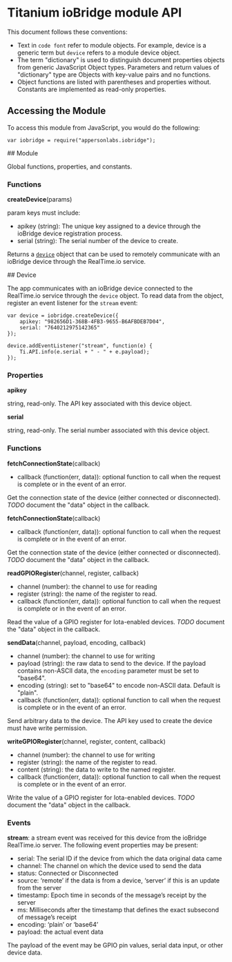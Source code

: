 # Titanium ioBridge module API

This document follows these conventions:

* Text in `code font` refer to module objects.  For example, device is a generic term
  but `device` refers to a module device object.
* The term "dictionary" is used to distinguish document properties objects from generic
  JavaScript Object types.  Parameters and return values of "dictionary" type are Objects
  with key-value pairs and no functions.
* Object functions are listed with parentheses and properties without.  Constants are
  implemented as read-only properties.

## Accessing the Module

To access this module from JavaScript, you would do the following:

	var iobridge = require("appersonlabs.iobridge");

<a name="module"/>
## Module

Global functions, properties, and constants.

### Functions

**createDevice**(params)

param keys must include:

* apikey (string): The unique key assigned to a device through the ioBridge
device registration process.
* serial (string): The serial number of the device to create.

Returns a [`device`](#device) object that can be used to remotely communicate
with an ioBridge device through the RealTime.io service.

<a name="device"/>
## Device

The app communicates with an ioBridge device connected to the RealTime.io
service through the `device` object.  To read data from the object, register
an event listener for the `stream` event:

    var device = iobridge.createDevice({
        apikey: "982656D1-368B-4FB3-9655-B6AFBDEB7D04",
        serial: "7640212975142365"
    });
    
    device.addEventListener("stream", function(e) {
        Ti.API.info(e.serial + " - " + e.payload);
    });

### Properties

**apikey**

string, read-only.  The API key associated with this device object.

**serial**

string, read-only.  The serial number associated with this device object.

### Functions

**fetchConnectionState**(callback)

* callback (function(err, data)): optional function to call when the request is
complete or in the event of an error.

Get the connection state of the device (either connected or disconnected).
*TODO* document the "data" object in the callback.

**fetchConnectionState**(callback)

* callback (function(err, data)): optional function to call when the request is
complete or in the event of an error.

Get the connection state of the device (either connected or disconnected).
*TODO* document the "data" object in the callback.

**readGPIORegister**(channel, register, callback)

* channel (number): the channel to use for reading
* register (string): the name of the register to read.
* callback (function(err, data)): optional function to call when the request is
complete or in the event of an error.

Read the value of a GPIO register for Iota-enabled devices.
*TODO* document the "data" object in the callback.

**sendData**(channel, payload, encoding, callback)

* channel (number): the channel to use for writing
* payload (string): the raw data to send to the device.  If the payload contains
non-ASCII data, the `encoding` parameter must be set to "base64".
* encoding (string): set to "base64" to encode non-ASCII data.  Default is "plain".
* callback (function(err, data)): optional function to call when the request is
complete or in the event of an error.

Send arbitrary data to the device.  The API key used to create the device must
have write permission.

**writeGPIORegister**(channel, register, content, callback)

* channel (number): the channel to use for writing
* register (string): the name of the register to read.
* content (string): the data to write to the named register.
* callback (function(err, data)): optional function to call when the request is
complete or in the event of an error.

Write the value of a GPIO register for Iota-enabled devices.
*TODO* document the "data" object in the callback.

### Events

**stream**: a stream event was received for this device from the ioBridge RealTime.io
server.  The following event properties may be present:

* serial: The serial ID if the device from which the data original data came
* channel: The channel on which the device used to send the data
* status: Connected or Disconnected
* source: ‘remote’ if the data is from a device, ‘server’ if this is an update from the server
* timestamp: Epoch time in seconds of the message’s receipt by the server
* ms: Milliseconds after the timestamp that defines the exact subsecond of message’s receipt
* encoding: ‘plain’ or ‘base64’
* payload: the actual event data

The payload of the event may be GPIO pin values, serial data input, or other device
data.
